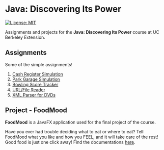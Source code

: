 # Java: Discovering Its Power
[![License: MIT](https://img.shields.io/badge/License-MIT-yellow.svg)](https://opensource.org/licenses/MIT)

Assignments and projects for the **Java: Discovering Its Power** course at UC Berkeley Extension.
## Assignments
Some of the simple assignments!
1. [Cash Register Simulation](com/assignment/CashRegister.java)
2. [Park Garage Simulation](com/assignment/vehicles/ParkingGarage.java)
3. [Bowling Score Tracker](com/assignment/Balloon.java)
4. [URL/File Reader](com/assignment/reader/URLFileReader.java)
5. [XML Parser for DVDs](com/assignment/dvd/DVDParser.java)
## Project - FoodMood
**FoodMood** is a JavaFX application used for the final project of the course.  

Have you ever had trouble deciding what to eat or where to eat? Tell FoodMood what you like and how you FEEL, and it will take care of the rest! Good food is just one click away! Find the documentations [here](project/README.md).
